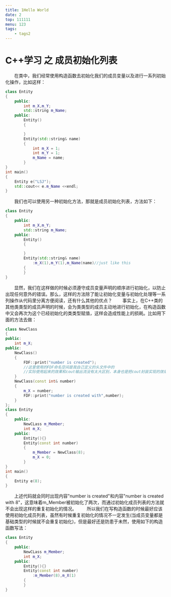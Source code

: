 ```yaml
---
title: 1Hello World
date: 2
top: 111111
menu: 123
tags: 
	- tags2
---
```

# C++学习 之 成员初始化列表

&emsp;&emsp;在类中，我们经常使用构造函数去初始化我们的成员变量以及进行一系列初始化操作，比如这样：
```C++
class Entity
{
    public:
        int m_X,m_Y;
        std::string m_Name;
    public:
        Entity()
        {

        }
        Entity(std::string& name)
        {
            int m_X = 1;
            int m_Y = 1;
            m_Name = name;
        }
}
int main()
{
    Entity e("LSJ");
    std::cout<< e.m_Name <<endl;
}
```
&emsp;&emsp;我们也可以使用另一种初始化方法，那就是成员初始化列表，方法如下：
```C++
class Entity
{
    public:
        int m_X,m_Y;
        std::string m_Name;
    public:
        Entity()
        {

        }
        Entity(std::string& name)
            :m_X(1),m_Y(1),m_Name(name)//just like this
        {
        }
}
```
&emsp;&emsp;显然，我们在这样做的时候必须遵守成员变量声明的顺序进行初始化，以防止出现任何意外的错误。那么，这样的方法除了能让初始化变量与初始化处理等一系列操作从代码里分离方便阅读，还有什么其他的优点？
&emsp;&emsp;事实上，在C++类的其他类类型的成员声明的时候，会为类类型的成员主动地进行初始化，在构造函数中又会再次为这个已经初始化的类类型赋值，这样会造成性能上的损耗。比如用下面的方法去做：
```C++
class NewClass
{
public:
	int m_X;
public:
	NewClass()
	{
		FDF::print("number is created");
        //这里使用的FDF命名空间是我自己定义的头文件中的
        //实际使用起来的效果和cout输出流没有太大区别，本身也是把cout封装实现的效果
	}
	NewClass(const int& number)
	{
		m_X = number;
		FDF::print("number is created with",number);
	}
};
class Entity
{
    public:
        NewCLass m_Member;
        int m_X;
    public:
        Entity(){}
        Entity(const int number)
        {
            m_Member = NewClass(8);
            m_X = 0;
        }
}
int main()
{
    Entity e(8);
}
```
&emsp;&emsp;上述代码就会同时出现内容"number is created"和内容"number is created with 8"，这意味着m_Member被初始化了两次，而通过初始化成员列表的方法就不会出现这样的重复初始化的情况。
&emsp;&emsp;所以我们在写构造函数的时候最好应该使用初始化成员列表，虽然有时候重复初始化的情况不一定发生(当成员变量都是基础类型的时候就不会重复初始化)，但是最好还是防患于未然，使用如下的构造函数写法：
```C++
class Entity
{
    public:
        NewCLass m_Member;
        int m_X;
    public:
        Entity(){}
        Entity(const int number)
            :m_Member(8),m_X(1)
        {
        }
}
```

